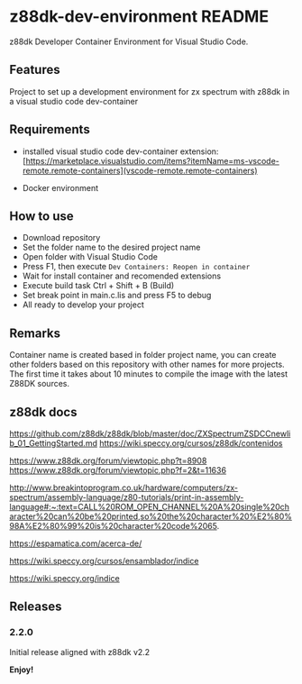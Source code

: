 # z88dk-dev-environment README

z88dk Developer Container Environment for Visual Studio Code.

## Features

Project to set up a development environment for zx spectrum with z88dk in a visual studio code dev-container

## Requirements

-   installed visual studio code dev-container extension:
    [https://marketplace.visualstudio.com/items?itemName=ms-vscode-remote.remote-containers](vscode-remote.remote-containers)

-   Docker environment

## How to use

-   Download repository
-   Set the folder name to the desired project name
-   Open folder with Visual Studio Code
-   Press F1, then execute `Dev Containers: Reopen in container`
-   Wait for install container and recomended extensions
-   Execute build task Ctrl + Shift + B (Build)
-   Set break point in main.c.lis and press F5 to debug
-   All ready to develop your project

## Remarks

Container name is created based in folder project name, you can create other folders based on this repository with other names for more projects.
The first time it takes about 10 minutes to compile the image with the latest Z88DK sources.

## z88dk docs

https://github.com/z88dk/z88dk/blob/master/doc/ZXSpectrumZSDCCnewlib_01_GettingStarted.md
https://wiki.speccy.org/cursos/z88dk/contenidos

https://www.z88dk.org/forum/viewtopic.php?t=8908
https://www.z88dk.org/forum/viewtopic.php?f=2&t=11636

http://www.breakintoprogram.co.uk/hardware/computers/zx-spectrum/assembly-language/z80-tutorials/print-in-assembly-language#:~:text=CALL%20ROM_OPEN_CHANNEL%20A%20single%20character%20can%20be%20printed,so%20the%20character%20%E2%80%98A%E2%80%99%20is%20character%20code%2065.

https://espamatica.com/acerca-de/

https://wiki.speccy.org/cursos/ensamblador/indice

https://wiki.speccy.org/indice

## Releases

### 2.2.0

Initial release aligned with z88dk v2.2

**Enjoy!**
